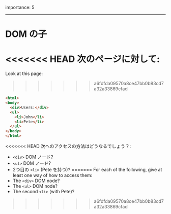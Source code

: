 importance: 5

---

# DOM の子

<<<<<<< HEAD
次のページに対して:
=======
Look at this page:
>>>>>>> a6fdfda09570a8ce47bb0b83cd7a32a33869cfad

```html
<html>
<body>
  <div>Users:</div>
  <ul>
    <li>John</li>
    <li>Pete</li>
  </ul>
</body>
</html>
```

<<<<<<< HEAD
次へのアクセスの方法はどうなるでしょう？:
- `<div>` DOM ノード?
- `<ul>` DOM ノード?
- 2つ目の `<li>` (Pete を持つ)?
=======
For each of the following, give at least one way of how to access them:
- The `<div>` DOM node?
- The `<ul>` DOM node?
- The second `<li>` (with Pete)?
>>>>>>> a6fdfda09570a8ce47bb0b83cd7a32a33869cfad
